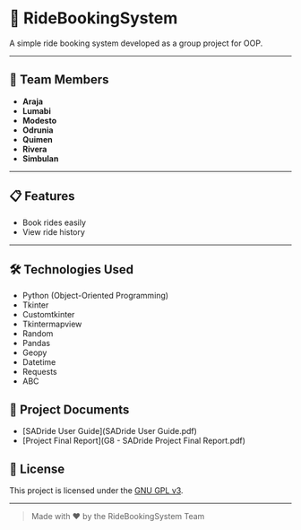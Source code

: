 # 🚗 RideBookingSystem

A simple ride booking system developed as a group project for OOP.

---

## 👥 Team Members

- **Araja**
- **Lumabi**
- **Modesto**
- **Odrunia**
- **Quimen**
- **Rivera**
- **Simbulan**

---

## 📋 Features

- Book rides easily
- View ride history

---

## 🛠️ Technologies Used

- Python (Object-Oriented Programming)
- Tkinter
- Customtkinter
- Tkintermapview
- Random
- Pandas
- Geopy
- Datetime
- Requests
- ABC

## 📄 Project Documents

- [SADride User Guide](SADride User Guide.pdf)
- [Project Final Report](G8 - SADride Project Final Report.pdf)

## 📄 License

This project is licensed under the [GNU GPL v3](LICENSE).

---

> Made with ❤️ by the RideBookingSystem Team

